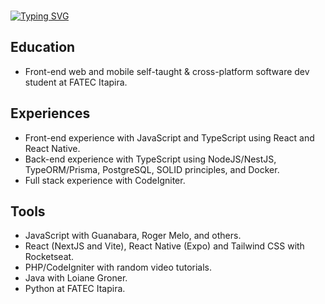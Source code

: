 <br>

[![Typing SVG](https://readme-typing-svg.herokuapp.com?font=Fira+Code&size=35&pause=1000&color=00B802&background=000000&center=true&vCenter=true&width=1100&lines=%3CHello%2C+I'm+Luan%2C+27yo%2C+from+Brazil.+Be+welcome!%2F%3E)](https://git.io/typing-svg)
## Education
- Front-end web and mobile self-taught & cross-platform software dev student at FATEC Itapira.
## Experiences
- Front-end experience with JavaScript and TypeScript using React and React Native.
- Back-end experience with TypeScript using NodeJS/NestJS, TypeORM/Prisma, PostgreSQL, SOLID principles, and Docker.
- Full stack experience with CodeIgniter.
## Tools
- JavaScript with Guanabara, Roger Melo, and others.
- React (NextJS and Vite), React Native (Expo) and Tailwind CSS with Rocketseat.
- PHP/CodeIgniter with random video tutorials.
- Java with Loiane Groner.
- Python at FATEC Itapira.

